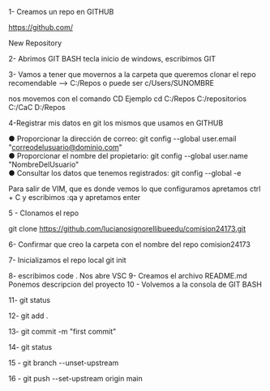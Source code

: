 1- Creamos un repo en GITHUB 

https://github.com/

New Repository

2- Abrimos GIT BASH
tecla inicio de windows, escribimos GIT

3- Vamos a tener que movernos a la carpeta que queremos clonar el repo
 recomendable --> C:/Repos o puede ser c/Users/SUNOMBRE

nos movemos con el comando CD 
Ejemplo cd C:/Repos C:/repositorios C:/CaC D:/Repos 


4-Registrar mis datos en git los mismos que usamos en GITHUB

 ● Proporcionar la dirección de correo: 
git config --global user.email "correodelusuario@dominio.com"  
● Proporcionar el nombre del propietario:
 git config --global user.name "NombreDelUsuario"  
● Consultar los datos que tenemos registrados:
 git config --global -e

Para salir de VIM, que es donde vemos lo que configuramos apretamos
ctrl + C y escribimos :qa y apretamos enter


5 - Clonamos el repo 

git clone https://github.com/lucianosignorellibueedu/comision24173.git

6- Confirmar que creo la carpeta con el nombre del repo
comision24173

7- Inicializamos el repo local 
git init

8- escribimos code . 
Nos abre VSC
9- Creamos el archivo README.md
 Ponemos descripcion del proyecto
10 - Volvemos a la consola de GIT BASH

11- git status

12- git add .

13- git commit -m "first commit"

14- git status

15 - git branch --unset-upstream

16 - git push --set-upstream origin main

